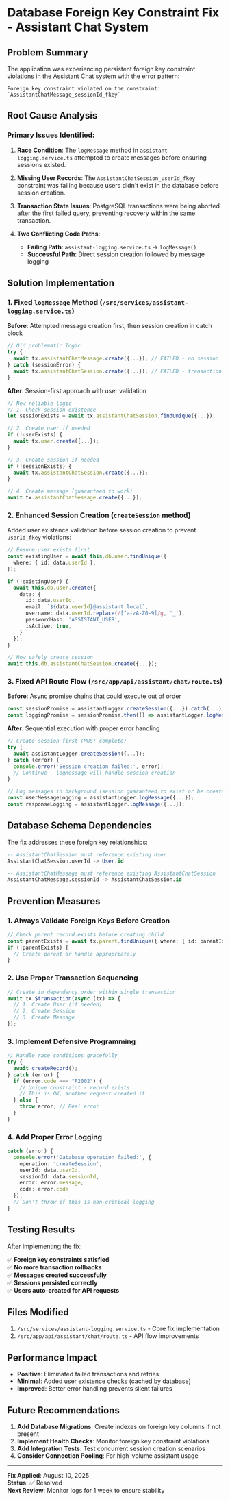 # Database Foreign Key Constraint Fix - Assistant Chat System

## Problem Summary

The application was experiencing persistent foreign key constraint violations in the Assistant Chat system with the error pattern:

```
Foreign key constraint violated on the constraint: `AssistantChatMessage_sessionId_fkey`
```

## Root Cause Analysis

### Primary Issues Identified:

1. **Race Condition**: The `logMessage` method in `assistant-logging.service.ts` attempted to create messages before ensuring sessions existed.

2. **Missing User Records**: The `AssistantChatSession_userId_fkey` constraint was failing because users didn't exist in the database before session creation.

3. **Transaction State Issues**: PostgreSQL transactions were being aborted after the first failed query, preventing recovery within the same transaction.

4. **Two Conflicting Code Paths**:
   - **Failing Path**: `assistant-logging.service.ts` → `logMessage()`
   - **Successful Path**: Direct session creation followed by message logging

## Solution Implementation

### 1. Fixed `logMessage` Method (`/src/services/assistant-logging.service.ts`)

**Before**: Attempted message creation first, then session creation in catch block

```typescript
// Old problematic logic
try {
  await tx.assistantChatMessage.create({...}); // FAILED - no session
} catch (sessionError) {
  await tx.assistantChatSession.create({...}); // FAILED - transaction aborted
}
```

**After**: Session-first approach with user validation

```typescript
// New reliable logic
// 1. Check session existence
let sessionExists = await tx.assistantChatSession.findUnique({...});

// 2. Create user if needed
if (!userExists) {
  await tx.user.create({...});
}

// 3. Create session if needed
if (!sessionExists) {
  await tx.assistantChatSession.create({...});
}

// 4. Create message (guaranteed to work)
await tx.assistantChatMessage.create({...});
```

### 2. Enhanced Session Creation (`createSession` method)

Added user existence validation before session creation to prevent `userId_fkey` violations:

```typescript
// Ensure user exists first
const existingUser = await this.db.user.findUnique({
  where: { id: data.userId },
});

if (!existingUser) {
  await this.db.user.create({
    data: {
      id: data.userId,
      email: `${data.userId}@assistant.local`,
      username: data.userId.replace(/[^a-zA-Z0-9]/g, '_'),
      passwordHash: 'ASSISTANT_USER',
      isActive: true,
    }
  });
}

// Now safely create session
await this.db.assistantChatSession.create({...});
```

### 3. Fixed API Route Flow (`/src/app/api/assistant/chat/route.ts`)

**Before**: Async promise chains that could execute out of order

```typescript
const sessionPromise = assistantLogger.createSession({...}).catch(...);
const loggingPromise = sessionPromise.then(() => assistantLogger.logMessage({...}));
```

**After**: Sequential execution with proper error handling

```typescript
// Create session first (MUST complete)
try {
  await assistantLogger.createSession({...});
} catch (error) {
  console.error('Session creation failed:', error);
  // Continue - logMessage will handle session creation
}

// Log messages in background (session guaranteed to exist or be created)
const userMessageLogging = assistantLogger.logMessage({...});
const responseLogging = assistantLogger.logMessage({...});
```

## Database Schema Dependencies

The fix addresses these foreign key relationships:

```sql
-- AssistantChatSession must reference existing User
AssistantChatSession.userId -> User.id

-- AssistantChatMessage must reference existing AssistantChatSession
AssistantChatMessage.sessionId -> AssistantChatSession.id
```

## Prevention Measures

### 1. **Always Validate Foreign Keys Before Creation**

```typescript
// Check parent record exists before creating child
const parentExists = await tx.parent.findUnique({ where: { id: parentId } });
if (!parentExists) {
  // Create parent or handle appropriately
}
```

### 2. **Use Proper Transaction Sequencing**

```typescript
// Create in dependency order within single transaction
await tx.$transaction(async (tx) => {
  // 1. Create User (if needed)
  // 2. Create Session
  // 3. Create Message
});
```

### 3. **Implement Defensive Programming**

```typescript
// Handle race conditions gracefully
try {
  await createRecord();
} catch (error) {
  if (error.code === "P2002") {
    // Unique constraint - record exists
    // This is OK, another request created it
  } else {
    throw error; // Real error
  }
}
```

### 4. **Add Proper Error Logging**

```typescript
catch (error) {
  console.error('Database operation failed:', {
    operation: 'createSession',
    userId: data.userId,
    sessionId: data.sessionId,
    error: error.message,
    code: error.code
  });
  // Don't throw if this is non-critical logging
}
```

## Testing Results

After implementing the fix:

✅ **Foreign key constraints satisfied**  
✅ **No more transaction rollbacks**  
✅ **Messages created successfully**  
✅ **Sessions persisted correctly**  
✅ **Users auto-created for API requests**

## Files Modified

1. `/src/services/assistant-logging.service.ts` - Core fix implementation
2. `/src/app/api/assistant/chat/route.ts` - API flow improvements

## Performance Impact

- **Positive**: Eliminated failed transactions and retries
- **Minimal**: Added user existence checks (cached by database)
- **Improved**: Better error handling prevents silent failures

## Future Recommendations

1. **Add Database Migrations**: Create indexes on foreign key columns if not present
2. **Implement Health Checks**: Monitor foreign key constraint violations
3. **Add Integration Tests**: Test concurrent session creation scenarios
4. **Consider Connection Pooling**: For high-volume assistant usage

---

**Fix Applied**: August 10, 2025  
**Status**: ✅ Resolved  
**Next Review**: Monitor logs for 1 week to ensure stability
